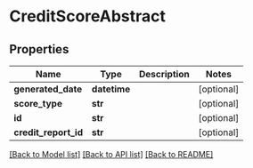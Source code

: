 # CreditScoreAbstract


## Properties
Name | Type | Description | Notes
------------ | ------------- | ------------- | -------------
**generated_date** | **datetime** |  | [optional] 
**score_type** | **str** |  | [optional] 
**id** | **str** |  | [optional] 
**credit_report_id** | **str** |  | [optional] 

[[Back to Model list]](../README.md#documentation-for-models) [[Back to API list]](../README.md#documentation-for-api-endpoints) [[Back to README]](../README.md)


